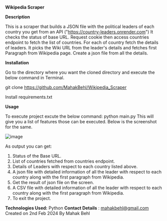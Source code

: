 **Wikipedia Scraper**

**Description**

This is a scraper that builds a JSON file with the political leaders of each country you get from an API ("https://country-leaders.onrender.com") 
It checks the status of base URL.
Request cookie then access countries endpoint to fetch the list of countries. 
For each of country fetch the details of leaders. 
 It picks the Wiki URL from the leader's details and fetches first Paragraph from Wikipedia page. 
Create a json file from all the details.

**Installation**

Go to the directory where you want the cloned directory and execute the below command in Terminal.

git clone https://github.com/MahakBehl/Wikipedia_Scraper

Install requirements.txt

**Usage**

To execute project excute the below command:
python main.py
This will give you a list of features those can be executed. Below is the screenshot for the same.

![image](https://github.com/MahakBehl/Wikipedia_Scraper/assets/156779788/de5f7c2e-1492-4c18-a498-2a83ec3c58b9)

 
As output you can get:
1)	Status of the Base URL.
2)	List of countries fetched from countries endpoint.
3)	Details of Leaders with respect to each country listed above.
4)	A json file with detailed information of all the leader with respect to each country along with the first paragraph from Wikipedia.
5)	Get the result of json file on the screen.
6)	A CSV file with detailed information of all the leader with respect to each country along with the first paragraph from Wikipedia.
7)	To exit the project.

**Technologies Used:** Python 
**Contact Details** : mahakbehl@gmail.com
Created on 2nd Feb 2024
By Mahak Behl

